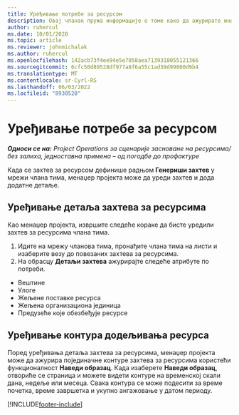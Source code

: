 ```yaml
---
title: Уређивање потребе за ресурсом
description: Овај чланак пружа информације о томе како да ажурирате информације захтева за ресурсима.
author: ruhercul
ms.date: 10/01/2020
ms.topic: article
ms.reviewer: johnmichalak
ms.author: ruhercul
ms.openlocfilehash: 142acb73f4ee94e5e7058aea7139318055121366
ms.sourcegitcommit: 6cfc50d89528df977a8f6a55c1ad39d99800d9b4
ms.translationtype: MT
ms.contentlocale: sr-Cyrl-RS
ms.lasthandoff: 06/03/2022
ms.locfileid: "8930520"
---
```

# <a name="edit-a-resource-requirement"></a>Уређивање потребе за ресурсом

_**Односи се на:** Project Operations за сценарије засноване на ресурсима/без залиха, једноставна примена – од погодбе до профактуре_

Када се захтев за ресурсом дефинише радњом **Генериши захтев** у мрежи члана тима, менаџер пројекта може да уреди захтев и дода додатне детаље.

## <a name="edit-resource-requirement-details"></a>Уређивање детаља захтева за ресурсима

Као менаџер пројекта, извршите следеће кораке да бисте уредили захтев за ресурсима члана тима.

1. Идите на мрежу чланова тима, пронађите члана тима на листи и изаберите везу до повезаних захтева за ресурсима.
2. На обрасцу **Детаљи захтева** ажурирајте следеће атрибуте по потреби.

- Вештине
- Улоге
- Жељене поставке ресурса
- Жељена организациона јединица
- Предузеће које обезбеђује ресурсе

## <a name="edit-resource-assignment-contours"></a>Уређивање контура додељивања ресурса

Поред уређивања детаља захтева за ресурсима, менаџер пројекта може да ажурира појединачне контуре захтева за ресурсима користећи функционалност **Наведи образац**. Када изаберете **Наведи образац**, отвориће се страница и можете видети контуре на временској скали дана, недеље или месеца. Свака контура се може подесити за време почетка, време завршетка и укупно ангажовање у датом периоду.

[!INCLUDE[footer-include](../includes/footer-banner.md)]